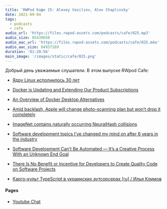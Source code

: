 ```yaml
---
title: 'RWPod Кафе 25: Alexey Vasiliev, Alex Chaplinsky'
date: 2021-09-04
tags:
  - podcasts
  - cafe
audio_url: 'https://files.rwpod-assets.com/podcasts/cafe/025.mp3'
audio_size: 85439650
audio_aac_url: 'https://files.rwpod-assets.com/podcasts/cafe/025.m4a'
audio_aac_size: 84937169
duration: '01:28:56'
main_image: '/images/static/cafe/025.png'
---
```


Добрый день уважаемые слушатели. В этом выпуске RWpod Cafe:

- [Ядру Linux исполнилось 30 лет](https://www.opennet.ru/opennews/art.shtml?num=55678)

- [Docker is Updating and Extending Our Product Subscriptions](https://www.docker.com/blog/updating-product-subscriptions/)
- [An Overview of Docker Desktop Alternatives](https://matt-rickard.com/docker-desktop-alternatives/)

- [Amid backlash, Apple will change photo-scanning plan but won’t drop it completely](https://arstechnica.com/tech-policy/2021/09/apple-promises-to-change-iphone-photo-scanning-plans-to-address-criticisms/)
- [ImageNet contains naturally occurring NeuralHash collisions](https://blog.roboflow.com/nerualhash-collision/)

- [Software development topics I've changed my mind on after 6 years in the industry](https://chriskiehl.com/article/thoughts-after-6-years)

- [Software Development Can’t Be Automated — It’s a Creative Process With an Unknown End Goal](https://betterprogramming.pub/software-development-cannot-be-automated-because-its-a-creative-process-with-an-unknown-end-goal-2d4776866808)
- [There Is No Benefit or Incentive for Developers to Create Quality Code on Software Projects](https://itnext.io/there-is-no-benefit-or-incentive-for-developers-to-create-quality-code-on-software-projects-a89aae0f8c35)

- [Карго-культ TypeScript в украинских аутсорсерах [ru] / Илья Климов](https://www.youtube.com/watch?v=H9-F8uhKMRk)

#### Pages

- [Youtube Chat](https://youtu.be/yzDSr5rZ-NY)
